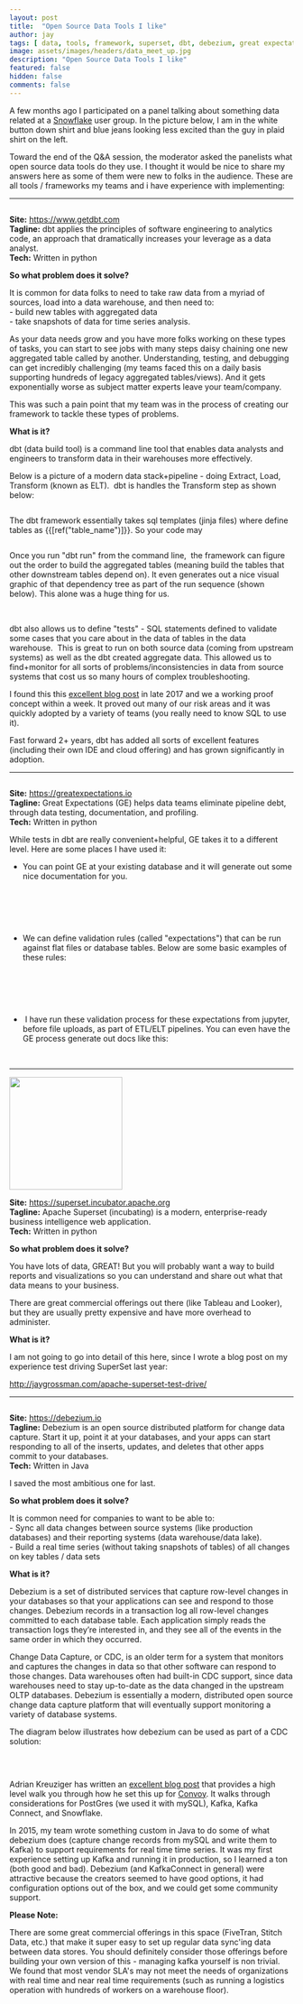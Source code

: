```yaml
---
layout: post
title:  "Open Source Data Tools I like"
author: jay
tags: [ data, tools, framework, superset, dbt, debezium, great expectations, open source ] 
image: assets/images/headers/data_meet_up.jpg
description: "Open Source Data Tools I like"
featured: false
hidden: false
comments: false
---
```


<p>A few months ago I participated on a panel talking about something data related at a <a href="https://www.snowflake.com" target="_blank">Snowflake</a> user group.&nbsp;In the picture below, I am in the white button down shirt and blue jeans looking less excited than the guy in plaid shirt on the left.</p>

<p>Toward the end of the Q&amp;A session, the moderator asked the panelists what open source data tools do they use. I thought it would be nice to share my answers here as some of them were new to folks in the audience. These are all tools / frameworks my teams and i have experience with implementing:</p>
<hr />
<p><img src="{{ site.baseurl }}/assets/images/logos/dbt.png" alt="" /></p>

<p><strong>Site:</strong>&nbsp;<a href="https://www.getdbt.com/" target="_blank">https://www.getdbt.com<br /></a><strong>Tagline:</strong> dbt applies the principles of software engineering to analytics code, an approach that dramatically increases your leverage as a data analyst.<br /><strong>Tech:</strong>&nbsp;Written in python</p>
<p><strong>So what problem does it solve?</strong></p>
<p><strong></strong>It is common for data folks to need to take raw data from a myriad of sources, load into a data warehouse, and then need to:<br />- build new tables with aggregated data<br />- take snapshots of data for time series analysis.&nbsp;</p>
<p>As your data needs grow and you have more folks working on these types of tasks, you can start to see jobs with many steps daisy chaining one new aggregated table called by another. Understanding, testing, and debugging can get incredibly challenging (my teams faced this on a daily basis supporting hundreds of legacy aggregated tables/views). And it gets exponentially worse as subject matter experts leave your team/company.</p>
<p>This was such a pain point that my team was in the process of creating our framework to tackle these types of problems.</p>
<p><strong>What is it?</strong></p>
<p><strong></strong>dbt (data build tool) is a command line tool that enables data analysts and engineers to transform data in their warehouses more effectively.&nbsp;&nbsp;</p>
<p>Below is a picture of a modern data stack+pipeline - doing Extract, Load, Transform (known as ELT).&nbsp; dbt is handles the Transform step as shown below:</p>

<p><img src="{{ site.baseurl }}/assets/images/open_source_tools_1.png" alt="" /></p>

<p>The dbt framework essentially takes sql templates (jinja files) where define tables as {{[ref("table_name")]}}. So your code may&nbsp;</p>

<p><img src="{{ site.baseurl }}/assets/images/open_source_tools_2.gif" alt="" /></p>

<p>Once you run "dbt run" from the command line,&nbsp; the framework can figure out the order to build the aggregated tables (meaning build the tables that other downstream tables depend on). It even generates out a nice visual graphic of that dependency tree as part of the run sequence (shown below). This alone was a huge thing for us.&nbsp;</p>

<p><img src="{{ site.baseurl }}/assets/images/open_source_tools_3.png" alt="" /></p>

<p><br />dbt also allows us to define "tests" - SQL statements defined to validate some cases that you care about in the data of tables in the data warehouse.&nbsp; This is great to run on both source data (coming from upstream systems) as well as the dbt created aggregate data. This allowed us to find+monitor for all sorts of problems/inconsistencies in data from source systems that cost us so many hours of complex troubleshooting.</p>
<p>I found this this&nbsp;<a href="https://blog.getdbt.com/what--exactly--is-dbt-/%20" target="_blank">excellent blog post</a>&nbsp;in late 2017 and we a working proof concept within a week. It proved out many of our risk areas and it was quickly adopted by a variety of teams (you really need to know SQL to use it).</p>
<p>Fast forward 2+ years, dbt has added all sorts of excellent features (including their own IDE and cloud offering) and has grown significantly in adoption.</p>
<hr />

<p><img src="{{ site.baseurl }}/assets/images/logos/great_expectations.png" alt="" /></p>

<p><strong>Site:</strong>&nbsp;<a href="https://greatexpectations.io/" target="_blank">https://greatexpectations.io<br /></a><strong>Tagline:</strong> Great Expectations (GE) helps data teams eliminate pipeline debt, through data testing, documentation, and profiling.<br /><strong>Tech:</strong>&nbsp;Written in python</p>
<p>While tests in dbt are really convenient+helpful, GE takes it to a different level. Here are some places I have used it:</p>
<ul>
<li>You can point GE at your existing database and it will generate out some nice documentation for you.<br /><br />

<p><img src="{{ site.baseurl }}/assets/images/open_source_tools_4.jpg" alt="" /></p>

<br /><br /></li>
<li>We can define validation rules (called "expectations") that can be run against flat files or database tables. Below are some basic examples of these rules:<br /><br />

<p><img src="{{ site.baseurl }}/assets/images/open_source_tools_5.png" alt="" /></p>

<br /><br /></li>
<li>&nbsp;I have run these validation process for these expectations from jupyter, before file uploads, as part of ETL/ELT pipelines. You can even have the GE process generate out docs like this:<br /><br />

<p><img src="{{ site.baseurl }}/assets/images/open_source_tools_6.png" alt="" /></p>

</li>
</ul>
<hr />

<p><img src="{{ site.baseurl }}/assets/images/logos/superset.png" alt="" width=200 /></p>

<p><strong>Site:</strong>&nbsp;<a href="https://superset.incubator.apache.org/" target="_blank">https://superset.incubator.apache.org<br /></a><strong>Tagline:</strong> Apache Superset (incubating) is a modern, enterprise-ready business intelligence web application.<br /><strong>Tech:</strong>&nbsp;Written in python</p>
<p><strong>So what problem does it solve?</strong></p>
<p><strong></strong>You have lots of data, GREAT! But you will probably want a way to build reports and visualizations so you can understand and share out what that data means to your business.</p>
<p>There are great commercial offerings out there (like Tableau and Looker), but they are usually pretty expensive and have more overhead to administer.</p>
<p><strong>What is it?</strong></p>
<p>I am not going to go into detail of this here, since I wrote a blog post on my experience test driving SuperSet last year:</p>
<p><a href="/apache-superset-test-drive/">http://jaygrossman.com/apache-superset-test-drive/<br /></a></p>
<hr />

<p><img src="{{ site.baseurl }}/assets/images/logos/debezium.png" alt="" /></p>

<p><strong>Site:</strong>&nbsp;<a href="https://debezium.io/" target="_blank">https://debezium.io<br /></a><strong>Tagline:</strong> Debezium is an open source distributed platform for change data capture. Start it up, point it at your databases, and your apps can start responding to all of the inserts, updates, and deletes that other apps commit to your databases.<br /><strong>Tech:</strong>&nbsp;Written in Java</p>
<p>I saved the most ambitious one for last.&nbsp;</p>
<p><strong>So what problem does it solve?</strong></p>
<p>It is common need for companies to want to be able to:<br />- Sync all data changes between source systems (like production databases) and their reporting systems (data warehouse/data lake).<br />- Build a real time series (without taking snapshots of tables) of all changes on key tables / data sets&nbsp;</p>
<p><strong>What is it?</strong></p>
<p>Debezium is a set of distributed services that capture row-level changes in your databases so that your applications can see and respond to those changes. Debezium records in a transaction log all row-level changes committed to each database table. Each application simply reads the transaction logs they&rsquo;re interested in, and they see all of the events in the same order in which they occurred.&nbsp;</p>
<p>Change Data Capture, or CDC, is an older term for a system that monitors and captures the changes in data so that other software can respond to those changes. Data warehouses often had built-in CDC support, since data warehouses need to stay up-to-date as the data changed in the upstream OLTP databases. Debezium is essentially a modern, distributed open source change data capture platform that will eventually support monitoring a variety of database systems.</p>
<p>The diagram below illustrates how debezium can be used as part of a CDC solution:</p>

<p><img src="{{ site.baseurl }}/assets/images/open_source_tools_7.png" alt="" /></p>

<div>&nbsp;</div>
<p>Adrian Kreuziger has written an <a href="https://medium.com/convoy-tech/logs-offsets-near-real-time-elt-with-apache-kafka-snowflake-473da1e4d776" target="_blank">excellent blog post</a> that provides a high level walk you through how he set this up for <a href="https://convoy.com/" target="_blank">Convoy</a>. It walks through considerations for PostGres (we used it with mySQL), Kafka, Kafka Connect, and Snowflake.</p>
<p>In 2015, my team wrote something custom in Java to do some of what debezium does (capture change records from mySQL and write them to Kafka) to support requirements for real time time series. It was my first experience setting up Kafka and running it in production, so I learned a ton (both good and bad). Debezium (and KafkaConnect in general) were attractive because the creators seemed to have good options, it had configuration options out of the box, and we could get some community support.</p>
<p><strong>Please Note:</strong></p>
<p>There are some great commercial offerings in this space (FiveTran, Stitch Data, etc.) that make it super easy to set up regular data sync'ing data between data stores. You should definitely consider those offerings before building your own version of this - managing kafka yourself is non trivial. We found that most vendor SLA's may not meet the needs of organizations with real time and near real time requirements (such as running a logistics operation with hundreds of workers on a warehouse floor).</p>
